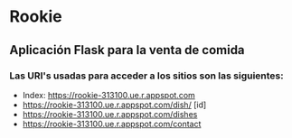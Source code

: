 # Rookie
## Aplicación Flask para la venta de comida

### Las URI's usadas para acceder a los sitios son las siguientes:
- Index: https://rookie-313100.ue.r.appspot.com
- https://rookie-313100.ue.r.appspot.com/dish/ [id]
- https://rookie-313100.ue.r.appspot.com/dishes
- https://rookie-313100.ue.r.appspot.com/contact
